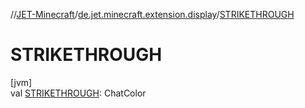 //[JET-Minecraft](../../index.md)/[de.jet.minecraft.extension.display](index.md)/[STRIKETHROUGH](-s-t-r-i-k-e-t-h-r-o-u-g-h.md)

# STRIKETHROUGH

[jvm]\
val [STRIKETHROUGH](-s-t-r-i-k-e-t-h-r-o-u-g-h.md): ChatColor
